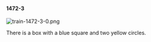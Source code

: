 #### 1472-3
![train-1472-3-0.png](https://github.com/lil-lab/nlvr/raw/master/nlvr/train/images/6/train-1472-3-0.png "train-1472-3-0.png")

There is a box with a blue square and two yellow circles.